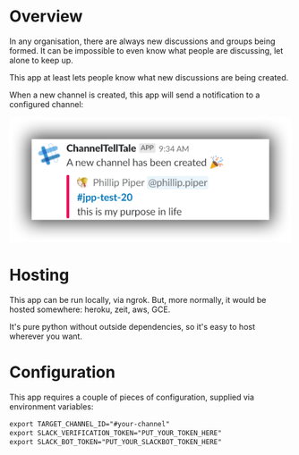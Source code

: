 # Overview

In any organisation, there are always new discussions and groups being formed. It can be impossible to even know
what people are discussing, let alone to keep up. 

This app at least lets people know what new discussions are being created.

When a new channel is created, this app will send a notification to a configured channel:

![New channel notification](/images/sshot-notification.png?raw=true "New Channel Notification")

# Hosting

This app can be run locally, via ngrok. But, more normally, it would be hosted somewhere: heroku, zeit, aws, GCE. 

It's pure python without outside dependencies, so it's easy to host wherever you want.

# Configuration

This app requires a couple of pieces of configuration, supplied via environment variables:

    export TARGET_CHANNEL_ID="#your-channel"
    export SLACK_VERIFICATION_TOKEN="PUT_YOUR_TOKEN_HERE"
    export SLACK_BOT_TOKEN="PUT_YOUR_SLACKBOT_TOKEN_HERE"

